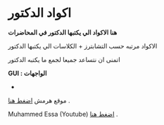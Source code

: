 # اكواد الدكتور

**هنا الاكواد الي يكتبها الدكتور في المحاضرات**

الاكواد مرتبه حسب التشابترز + الكلاسات الي يكتبها الدكتور

اتمنى ان نتساعد جميعا لجمع ما يكتبه الدكتور

**GUI : الواجهات**

-

موقع هرمش [اضغط هنا](https://harmash.com/tutorials/swing/overview) .

Muhammed Essa (Youtube) [اضغط هنا](https://www.youtube.com/playlist?list=PLMYF6NkLrdN9myVt8qSDQqhBjGwwLuEzG) .


